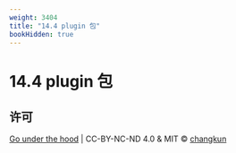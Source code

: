```yaml
---
weight: 3404
title: "14.4 plugin 包"
bookHidden: true
---
```


# 14.4 plugin 包


## 许可

[Go under the hood](https://github.com/golang-design/under-the-hood) | CC-BY-NC-ND 4.0 & MIT &copy; [changkun](https://changkun.de)